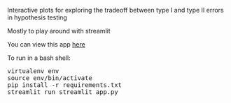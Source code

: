 Interactive plots for exploring the tradeoff between type I and type II errors in hypothesis testing

Mostly to play around with streamlit

You can view this app [here](https://share.streamlit.io/pvonglehn/hypothesis_testing_streamlit)

To run in a bash shell:
<pre>virtualenv env
source env/bin/activate
pip install -r requirements.txt
streamlit run streamlit_app.py
</pre>
